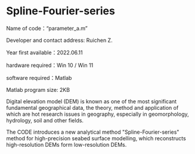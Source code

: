 # Spline-Fourier-series

Name of code：“parameter_a.m”

Developer and contact address: Ruichen Z.

Year first available：2022.06.11

hardware required：Win 10 / Win 11

software required：Matlab

Matlab program size: 2KB

Digital elevation model (DEM) is known as one of the most significant fundamental geographical data, the theory, method and application of which are hot research issues in geography, especially in geomorphology, hydrology, soil and other fields.

The CODE introduces a new analytical method "Spline-Fourier-series" method for high-precision seabed surface modelling, which reconstructs high-resolution DEMs form low-resolution DEMs.
